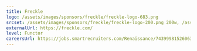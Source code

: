 ```yaml
---
title: Freckle
logo: /assets/images/sponsors/freckle/freckle-logo-683.png
srcset: /assets/images/sponsors/freckle/freckle-logo-200.png 200w, /assets/images/sponsors/freckle/freckle-logo-400.png 400w, /assets/images/sponsors/freckle/freckle-logo-683.png 683w
externalUrl: https://freckle.com/
level: Functor
careersUrl: https://jobs.smartrecruiters.com/Renaissance/743999815260637-staff-software-engineer-full-stack-
---
```

